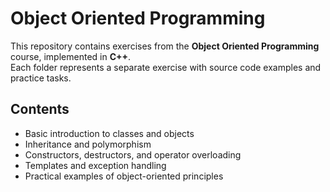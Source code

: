 # Object Oriented Programming

This repository contains exercises from the **Object Oriented Programming** course, implemented in **C++**.  
Each folder represents a separate exercise with source code examples and practice tasks.  

## Contents
- Basic introduction to classes and objects  
- Inheritance and polymorphism  
- Constructors, destructors, and operator overloading  
- Templates and exception handling  
- Practical examples of object-oriented principles  
